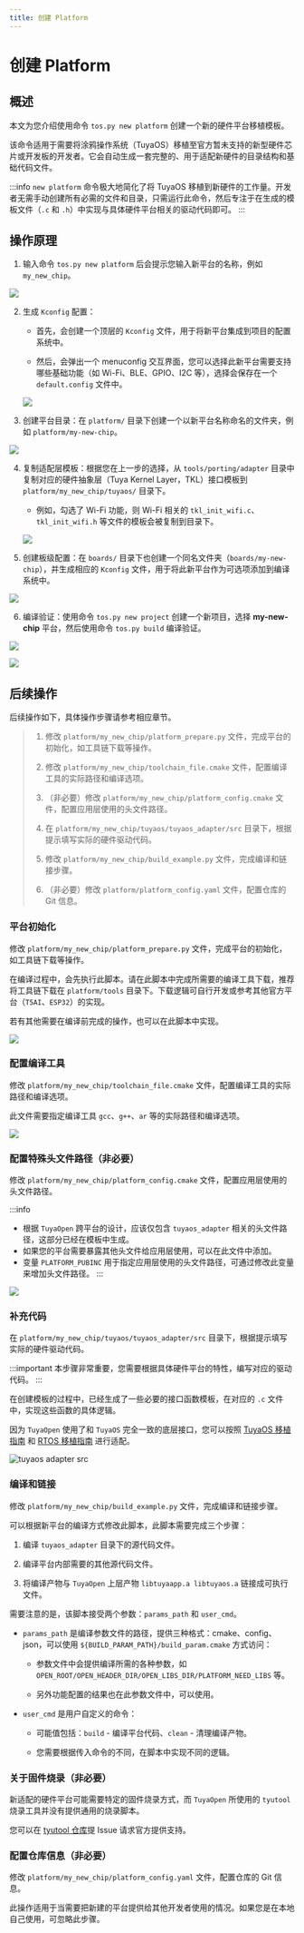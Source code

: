 ```yaml
---
title: 创建 Platform
---
```


# 创建 Platform

## 概述

本文为您介绍使用命令 `tos.py new platform` 创建一个新的硬件平台移植模板。

该命令适用于需要将涂鸦操作系统（TuyaOS）移植至官方暂未支持的新型硬件芯片或开发板的开发者。它会自动生成一套完整的、用于适配新硬件的目录结构和基础代码文件。

:::info
`new platform` 命令极大地简化了将 TuyaOS 移植到新硬件的工作量。开发者无需手动创建所有必需的文件和目录，只需运行此命令，然后专注于在生成的模板文件（`.c` 和 `.h`）中实现与具体硬件平台相关的驱动代码即可。
:::


## 操作原理

1. 输入命令 `tos.py new platform` 后会提示您输入新平台的名称，例如 `my_new_chip`。

![](/img/new-platform/new-platform-input.png)

2. 生成 `Kconfig` 配置：

    * 首先，会创建一个顶层的 `Kconfig` 文件，用于将新平台集成到项目的配置系统中。

    * 然后，会弹出一个 menuconfig 交互界面，您可以选择此新平台需要支持哪些基础功能（如 Wi-Fi、BLE、GPIO、I2C 等），选择会保存在一个 `default.config` 文件中。

    ![](/img/new-platform/new-platform-menu.png)

3. 创建平台目录：在 `platform/` 目录下创建一个以新平台名称命名的文件夹，例如 `platform/my-new-chip`。

![](/img/new-platform/new-platform-filelist.png)

4. 复制适配层模板：根据您在上一步的选择，从 `tools/porting/adapter` 目录中复制对应的硬件抽象层（Tuya Kernel Layer，TKL）接口模板到 `platform/my_new_chip/tuyaos/` 目录下。

    * 例如，勾选了 Wi-Fi 功能，则 Wi-Fi 相关的 `tkl_init_wifi.c`、`tkl_init_wifi.h` 等文件的模板会被复制到目录下。

    ![](/img/new-platform/new-platform-generate.png)

5. 创建板级配置：在 `boards/` 目录下也创建一个同名文件夹（`boards/my-new-chip`），并生成相应的 `Kconfig` 文件，用于将此新平台作为可选项添加到编译系统中。

![](/img/new-platform/new-platform-filelist2.png)

6. 编译验证：使用命令 `tos.py new project` 创建一个新项目，选择 **my-new-chip** 平台，然后使用命令 `tos.py build` 编译验证。

![](/img/new-platform/new-platform-build.png) 

![](/img/new-platform/new-platform-build2.png)

## 后续操作

后续操作如下，具体操作步骤请参考相应章节。

> 1. 修改 `platform/my_new_chip/platform_prepare.py` 文件，完成平台的初始化，如工具链下载等操作。
> 
> 2. 修改 `platform/my_new_chip/toolchain_file.cmake` 文件，配置编译工具的实际路径和编译选项。
> 
> 3. （非必要）修改 `platform/my_new_chip/platform_config.cmake` 文件，配置应用层使用的头文件路径。
> 
> 4. 在 `platform/my_new_chip/tuyaos/tuyaos_adapter/src` 目录下，根据提示填写实际的硬件驱动代码。
> 
> 5. 修改 `platform/my_new_chip/build_example.py` 文件，完成编译和链接步骤。
> 
> 6. （非必要）修改 `platform/platform_config.yaml` 文件，配置仓库的 Git 信息。

### 平台初始化

修改 `platform/my_new_chip/platform_prepare.py` 文件，完成平台的初始化，如工具链下载等操作。

在编译过程中，会先执行此脚本。请在此脚本中完成所需要的编译工具下载，推荐将工具链下载在 `platform/tools` 目录下。下载逻辑可自行开发或参考其他官方平台（`T5AI`、`ESP32`）的实现。

若有其他需要在编译前完成的操作，也可以在此脚本中实现。

![](/img/new-platform/new-platform-prepare.png)

### 配置编译工具

修改 `platform/my_new_chip/toolchain_file.cmake` 文件，配置编译工具的实际路径和编译选项。

此文件需要指定编译工具 `gcc`、`g++`、`ar` 等的实际路径和编译选项。

![](/img/new-platform/new-platform-toolchain.png)

### 配置特殊头文件路径（非必要）

修改 `platform/my_new_chip/platform_config.cmake` 文件，配置应用层使用的头文件路径。

:::info
- 根据 `TuyaOpen` 跨平台的设计，应该仅包含 `tuyaos_adapter` 相关的头文件路径，这部分已经在模板中生成。
- 如果您的平台需要暴露其他头文件给应用层使用，可以在此文件中添加。
- 变量 `PLATFORM_PUBINC` 用于指定应用层使用的头文件路径，可通过修改此变量来增加头文件路径。
:::

![](/img/new-platform/new-platform-config.png)

### 补充代码

在 `platform/my_new_chip/tuyaos/tuyaos_adapter/src` 目录下，根据提示填写实际的硬件驱动代码。

:::important
本步骤非常重要，您需要根据具体硬件平台的特性，编写对应的驱动代码。
:::

在创建模板的过程中，已经生成了一些必要的接口函数模板，在对应的 `.c` 文件中，实现这些函数的具体逻辑。

因为 `TuyaOpen` 使用了和 `TuyaOS` 完全一致的底层接口，您可以按照 [TuyaOS 移植指南](https://developer.tuya.com/cn/docs/iot-device-dev/TuyaOS-translation_linux?id=Kcrwrf72ciez5#title-1-适配-RTC) 和 [RTOS 移植指南](https://developer.tuya.com/cn/docs/iot-device-dev/TuyaOS-translation_rtos?id=Kcrwraf21847l#title-1-适配程序入口) 进行适配。

![tuyaos adapter src](/img/new-platform/new-platform-src.png)

### 编译和链接

修改 `platform/my_new_chip/build_example.py` 文件，完成编译和链接步骤。

可以根据新平台的编译方式修改此脚本，此脚本需要完成三个步骤：

1. 编译 `tuyaos_adapter` 目录下的源代码文件。

2. 编译平台内部需要的其他源代码文件。

3. 将编译产物与 `TuyaOpen` 上层产物 `libtuyaapp.a libtuyaos.a` 链接成可执行文件。

需要注意的是，该脚本接受两个参数：`params_path` 和 `user_cmd`。

- `params_path` 是编译参数文件的路径，提供三种格式：cmake、config、json，可以使用 `${BUILD_PARAM_PATH}/build_param.cmake` 方式访问：

    - 参数文件中会提供编译所需的各种参数，如 `OPEN_ROOT/OPEN_HEADER_DIR/OPEN_LIBS_DIR/PLATFORM_NEED_LIBS` 等。

    - 另外功能配置的结果也在此参数文件中，可以使用。

- `user_cmd` 是用户自定义的命令：

    - 可能值包括：`build` - 编译平台代码、`clean` - 清理编译产物。

    - 您需要根据传入命令的不同，在脚本中实现不同的逻辑。

### 关于固件烧录（非必要）

新适配的硬件平台可能需要特定的固件烧录方式，而 `TuyaOpen` 所使用的 `tyutool` 烧录工具并没有提供通用的烧录脚本。

您可以在 [tyutool 仓库](https://github.com/tuya/tyutool)提 Issue 请求官方提供支持。

### 配置仓库信息（非必要）

修改 `platform/my_new_chip/platform_config.yaml` 文件，配置仓库的 Git 信息。

此操作适用于当需要把新建的平台提供给其他开发者使用的情况。如果您是在本地自己使用，可忽略此步骤。
